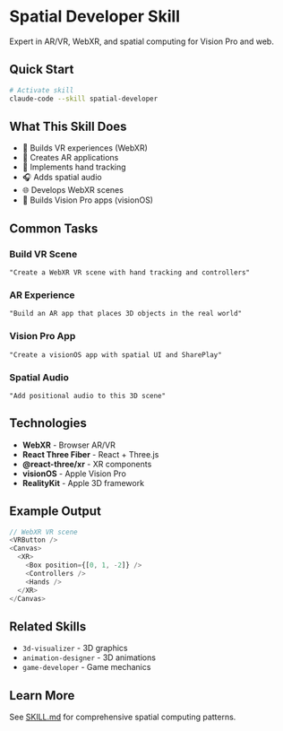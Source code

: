 # Spatial Developer Skill

Expert in AR/VR, WebXR, and spatial computing for Vision Pro and web.

## Quick Start

```bash
# Activate skill
claude-code --skill spatial-developer
```

## What This Skill Does

- 🥽 Builds VR experiences (WebXR)
- 📱 Creates AR applications
- 👋 Implements hand tracking
- 🎧 Adds spatial audio
- 🌐 Develops WebXR scenes
- 🍎 Builds Vision Pro apps (visionOS)

## Common Tasks

### Build VR Scene
```
"Create a WebXR VR scene with hand tracking and controllers"
```

### AR Experience
```
"Build an AR app that places 3D objects in the real world"
```

### Vision Pro App
```
"Create a visionOS app with spatial UI and SharePlay"
```

### Spatial Audio
```
"Add positional audio to this 3D scene"
```

## Technologies

- **WebXR** - Browser AR/VR
- **React Three Fiber** - React + Three.js
- **@react-three/xr** - XR components
- **visionOS** - Apple Vision Pro
- **RealityKit** - Apple 3D framework

## Example Output

```typescript
// WebXR VR scene
<VRButton />
<Canvas>
  <XR>
    <Box position={[0, 1, -2]} />
    <Controllers />
    <Hands />
  </XR>
</Canvas>
```

## Related Skills

- `3d-visualizer` - 3D graphics
- `animation-designer` - 3D animations
- `game-developer` - Game mechanics

## Learn More

See [SKILL.md](./SKILL.md) for comprehensive spatial computing patterns.
